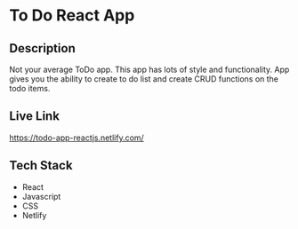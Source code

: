 # To Do React App

## Description
Not your average ToDo app.  This app has lots of style and functionality.  App gives you the ability to create to do list and create CRUD functions on the todo items. 

## Live Link
https://todo-app-reactjs.netlify.com/

## Tech Stack
* React
* Javascript
* CSS
* Netlify
